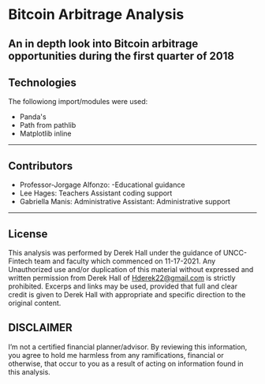 # Bitcoin Arbitrage Analysis

An in depth look into Bitcoin arbitrage opportunities during the first quarter of 2018
---

## Technologies

The followiong import/modules were used:

- Panda's
- Path from pathlib
- Matplotlib inline

---

## Contributors
- Professor-Jorgage Alfonzo: -Educational guidance 
- Lee Hages: Teachers Assistant coding support 
- Gabriella Manis: Administrative Assistant: Administrative support

---
## License

This analysis was performed by Derek Hall under the guidance of UNCC-Fintech team and faculty which commenced on 11-17-2021. Any Unauthorized use and/or duplication of this material without expressed and written permission from Derek Hall of Hderek22@gmail.com is strictly prohibited. Excerps and links may be used, provided that full and clear credit is given to Derek Hall with appropriate and specific direction to the original content.

## DISCLAIMER
I’m not a certified financial planner/advisor.  By reviewing this information, you agree to hold me harmless from any ramifications, financial or otherwise, that occur to you as a result of acting on information found in this analysis.

